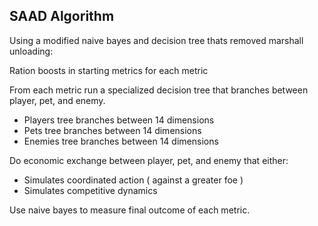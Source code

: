 ## SAAD Algorithm
Using a modified naive bayes and decision tree thats removed marshall unloading:

Ration boosts in starting metrics for each metric

From each metric run a specialized decision tree that branches between player, pet, and enemy.
  * Players tree branches between 14 dimensions
  * Pets tree branches between 14 dimensions
  * Enemies tree branches between 14 dimensions

Do economic exchange between player, pet, and enemy that either:
  * Simulates coordinated action ( against a greater foe )
  * Simulates competitive dynamics

Use naive bayes to measure final outcome of each metric.
